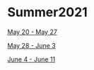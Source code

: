 # Summer2021

[May 20 - May 27](week1.md)

[May 28 - June 3](week2.md)

[June 4 - June 11](week3.md)